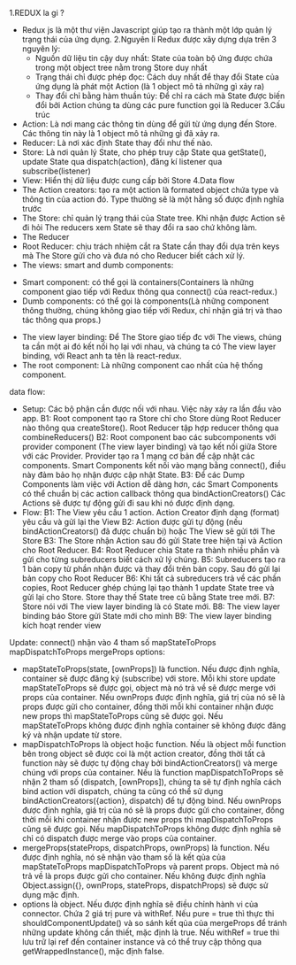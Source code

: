 1.REDUX la gi ?
 - Redux js là một thư viện Javascript giúp tạo ra thành một lớp quản lý trạng thái của ứng dụng.
2.Nguyên lí
  Redux được xây dựng dựa trên 3 nguyên lý:
   - Nguồn dữ liệu tin cậy duy nhất: State của toàn bộ ứng được chứa trong một object tree nằm trong Store duy nhất
   - Trạng thái chỉ được phép đọc: Cách duy nhất để thay đổi State của ứng dụng là phát một Action (là 1 object mô tả những gì xảy ra)
   - Thay đổi chỉ bằng hàm thuần túy: Để chỉ ra cách mà State được biến đổi bởi Action chúng ta dùng các pure function gọi là Reducer
3.Cấu trúc
 - Action:  Là nơi mang các thông tin dùng để gửi từ ứng dụng đến Store. Các thông tin này là 1 object mô tả những gì đã xảy ra.
 - Reducer: Là nơi xác định State thay đổi như thế nào.
 - Store: Là nơi quản lý State, cho phép truy cập State qua getState(), update State qua dispatch(action), đăng kí listener qua subscribe(listener)
 - View: Hiển thị dữ liệu được cung cấp bởi Store
4.Data flow
 - The Action creators: tạo ra một action là formated object chứa type và thông tin của action đó. Type thường sẽ là một hằng số được định nghĩa trước
 - The Store:  chỉ quản lý trạng thái của State tree. Khi nhận được Action sẽ đi hỏi The reducers xem State sẽ thay đổi ra sao chứ không làm.
 - The Reducer
 - Root Reducer: chịu trách nhiệm cắt ra State cần thay đổi dựa trên keys mà The Store gửi cho và đưa nó cho Reducer biết cách xử lý.
 - The views: smart and dumb components:
  + Smart component: có thể gọi là containers(Containers là những component giao tiếp với Redux thông qua connect() của react-redux.)
  + Dumb components: có thể gọi là components(Là những component thông thường, chúng không giao tiếp với Redux, chỉ nhận giá trị và thao tác thông qua props.)
 - The view layer binding: Để The Store giao tiếp đc với The views, chúng ta cần một ai đó kết nối họ lại với nhau, và chúng ta có The view layer binding, với React anh ta tên là react-redux.
 - The root component:  Là những component cao nhất của hệ thống component.
 
 data flow: 
 - Setup: Các bộ phận cần được nối với nhau. Việc này xảy ra lần đầu vào app.
  B1:  Root component tạo ra Store chỉ cho Store dùng Root Reducer nào thông qua createStore(). 
       Root Reducer tập hợp reducer thông qua combineReducers()
  B2:  Root component bao các subcomponents với provider component (The view layer binding) và tạo kết nối giữa Store với các Provider.
       Provider tạo ra 1 mạng cơ bản để cập nhật các components. Smart Components kết nối vào mạng bằng connect(), điều này đảm bảo họ nhận được cập nhật State.
  B3: Để các Dump Components làm việc với Action dễ dàng hơn, các Smart Components có thể chuẩn bị các action callback thông qua bindActionCreators()
      Các Actions sẽ được tự động gửi đi sau khi nó được định dạng.
 - Flow: 
  B1: The View yêu cầu 1 action. Action Creator định dạng (format) yêu cầu và gửi lại the View
  B2: Action được gửi tự động (nếu bindActionCreators() đã được chuẩn bị) hoặc The View sẽ gửi tới The Store 
  B3: The Store nhận Action sau đó gửi State tree hiện tại và Action cho Root Reducer.
  B4: Root Reducer chia State ra thành nhiều phần và gửi cho từng subreducers biết cách xử lý chúng.
  B5: Subreducers tạo ra 1 bản copy từ phần nhận được và thay đổi trên bản copy. Sau đó gửi lại bản copy cho Root Reducer
  B6: Khi tất cả subreducers trả về các phần copies, Root Reducer ghép chúng lại tạo thành 1 update State tree và gửi lại cho Store. Store thay thế State tree cũ bằng State tree mới.
  B7: Store nói với The view layer binding là có State mới.
  B8: The view layer binding báo Store gửi State mới cho mình
  B9: The view layer binding kích hoạt render view
  
  Update:
  connect() nhận vào 4 tham số mapStateToProps mapDispatchToProps mergeProps options:
   - mapStateToProps(state, [ownProps]) là function. Nếu được định nghĩa, container sẽ được đăng ký (subscribe) với store. Mỗi khi store update mapStateToProps sẽ được gọi, object mà nó trả về sẽ được merge với props của container. Nếu ownProps được định nghĩa, giá trị của nó sẽ là props được gửi cho container, đồng thời mỗi khi container nhận được new props thì mapStateToProps cũng sẽ được gọi. Nếu mapStateToProps không được định nghĩa container sẽ không được đăng ký và nhận update từ store.
   - mapDispatchToProps là object hoặc function. Nếu là object mỗi function bên trong object sẽ được coi là một action creator, đồng thời tất cả function này sẽ được tự động chay bởi bindActionCreators() và merge chúng với props của container. Nếu là function mapDispatchToProps sẽ nhận 2 tham số (dispatch, [ownProps]), chúng ta sẽ tự định nghĩa cách bind action với dispatch, chúng ta cũng có thể sử dụng bindActionCreators({action}, dispatch) để tự động bind. Nếu ownProps được định nghĩa, giá trị của nó sẽ là props được gửi cho container, đồng thời mỗi khi container nhận được new props thì mapDispatchToProps cũng sẽ được gọi. Nếu mapDispatchToProps không được định nghĩa sẽ chỉ có dispatch được merge vào props của container.
   - mergeProps(stateProps, dispatchProps, ownProps) là function. Nếu được định nghĩa, nó sẽ nhận vào tham số là kết qủa của mapStateToProps mapDispatchToProps và parent props. Object mà nó trả về là props được gửi cho container. Nếu không được định nghĩa Object.assign({}, ownProps, stateProps, dispatchProps) sẽ được sử dụng mặc định.
   - options là object. Nếu được định nghĩa sẽ điều chỉnh hành vi của connector. Chứa 2 giá trị pure và withRef. Nếu pure = true thì thực thi shouldComponentUpdate() và so sánh kết qủa của mergeProps để tránh những update không cần thiết, mặc định là true. Nếu withRef = true thì lưu trữ lại ref đến container instance và có thể truy cập thông qua getWrappedInstance(), mặc định false.
     
